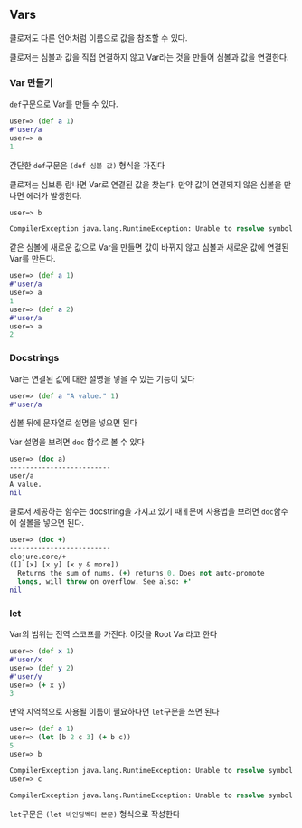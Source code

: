 ## Vars

클로저도 다른 언어처럼 이름으로 값을 참조할 수 있다.

클로저는 심볼과 값을 직접 연결하지 않고 Var라는 것을 만들어 심볼과 값을 연결한다.

### Var 만들기

`def`구문으로 Var를 만들 수 있다.

```clojure
user=> (def a 1)
#'user/a
user=> a
1
```

간단한 `def`구문은 `(def 심볼 값)` 형식을 가진다

클로저는 심보릉 람나면 Var로 연결된 값을 찾는다. 만약 값이 연결되지 않은 심볼을 만나면 에러가 발생한다.

```clojure
user=> b

CompilerException java.lang.RuntimeException: Unable to resolve symbol: b in this context, compiling:(NO_SOURCE_PATH:0:0)
```

같은 심볼에 새로운 값으로 Var을 만들면 값이 바뀌지 않고 심볼과 새로운 값에 연결된 Var를 만든다.

```clojure
user=> (def a 1)
#'user/a
user=> a
1
user=> (def a 2)
#'user/a
user=> a
2
```



### Docstrings

Var는 연결된 값에 대한 설명을 넣을 수 있는 기능이 있다

```clojure
user=> (def a "A value." 1)
#'user/a
```

심볼 뒤에 문자열로 설명을 넣으면 된다

Var 설명을 보려면 `doc` 함수로 볼 수 있다

```clojure
user=> (doc a)
-------------------------
user/a
A value.
nil
```

클로저 제공하는 함수는 docstring을 가지고 있기 때ㅔ문에 사용법을 보려면 `doc`함수에 실볼을 넣으면 된다.

```clojure
user=> (doc +)
-------------------------
clojure.core/+
([] [x] [x y] [x y & more])
  Returns the sum of nums. (+) returns 0. Does not auto-promote
  longs, will throw on overflow. See also: +'
nil
```



### let

Var의 범위는 전역 스코프를 가진다. 이것을 Root Var라고 한다

```clojure
user=> (def x 1)
#'user/x
user=> (def y 2)
#'user/y
user=> (+ x y)
3
```

만약 지역적으로 사용될 이름이 필요하다면 `let`구문을 쓰면 된다

```clojure
user=> (def a 1)
user=> (let [b 2 c 3] (+ b c))
5
user=> b

CompilerException java.lang.RuntimeException: Unable to resolve symbol: b in this context, compiling:(NO_SOURCE_PATH:0:
user=> c

CompilerException java.lang.RuntimeException: Unable to resolve symbol: c in this context, compiling:(NO_SOURCE_PATH:0:0)
```

`let`구문은 `(let 바인딩벡터 본문)` 형식으로 작성한다

